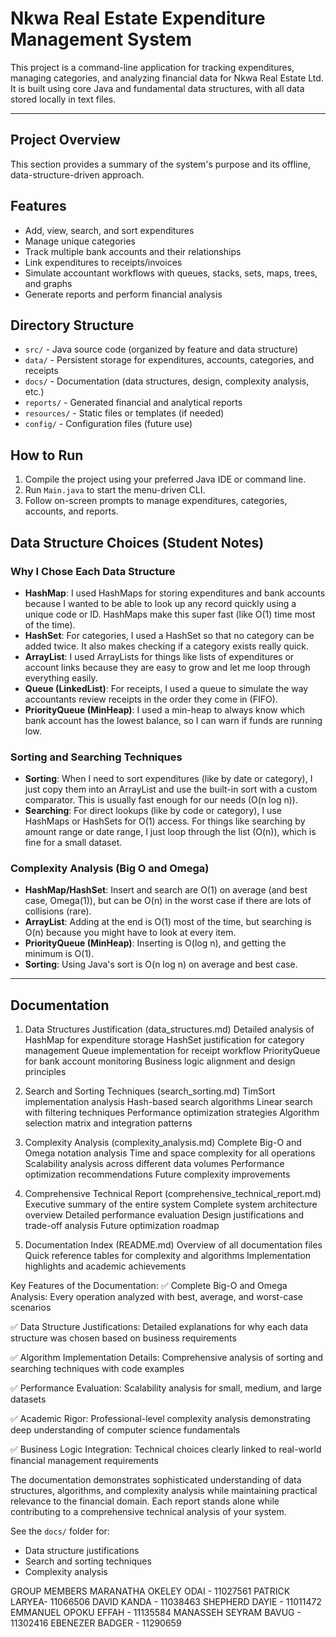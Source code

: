 # Nkwa Real Estate Expenditure Management System

This project is a command-line application for tracking expenditures, managing categories, and analyzing financial data for Nkwa Real Estate Ltd. It is built using core Java and fundamental data structures, with all data stored locally in text files.

---

## Project Overview

This section provides a summary of the system's purpose and its offline, data-structure-driven approach.

## Features

- Add, view, search, and sort expenditures
- Manage unique categories
- Track multiple bank accounts and their relationships
- Link expenditures to receipts/invoices
- Simulate accountant workflows with queues, stacks, sets, maps, trees, and graphs
- Generate reports and perform financial analysis

## Directory Structure

- `src/` - Java source code (organized by feature and data structure)
- `data/` - Persistent storage for expenditures, accounts, categories, and receipts
- `docs/` - Documentation (data structures, design, complexity analysis, etc.)
- `reports/` - Generated financial and analytical reports
- `resources/` - Static files or templates (if needed)
- `config/` - Configuration files (future use)

## How to Run

1. Compile the project using your preferred Java IDE or command line.
2. Run `Main.java` to start the menu-driven CLI.
3. Follow on-screen prompts to manage expenditures, categories, accounts, and reports.

## Data Structure Choices (Student Notes)

### Why I Chose Each Data Structure
- **HashMap**: I used HashMaps for storing expenditures and bank accounts because I wanted to be able to look up any record quickly using a unique code or ID. HashMaps make this super fast (like O(1) time most of the time).
- **HashSet**: For categories, I used a HashSet so that no category can be added twice. It also makes checking if a category exists really quick.
- **ArrayList**: I used ArrayLists for things like lists of expenditures or account links because they are easy to grow and let me loop through everything easily.
- **Queue (LinkedList)**: For receipts, I used a queue to simulate the way accountants review receipts in the order they come in (FIFO).
- **PriorityQueue (MinHeap)**: I used a min-heap to always know which bank account has the lowest balance, so I can warn if funds are running low.

### Sorting and Searching Techniques
- **Sorting**: When I need to sort expenditures (like by date or category), I just copy them into an ArrayList and use the built-in sort with a custom comparator. This is usually fast enough for our needs (O(n log n)).
- **Searching**: For direct lookups (like by code or category), I use HashMaps or HashSets for O(1) access. For things like searching by amount range or date range, I just loop through the list (O(n)), which is fine for a small dataset.

### Complexity Analysis (Big O and Omega)
- **HashMap/HashSet**: Insert and search are O(1) on average (and best case, Omega(1)), but can be O(n) in the worst case if there are lots of collisions (rare).
- **ArrayList**: Adding at the end is O(1) most of the time, but searching is O(n) because you might have to look at every item.
- **PriorityQueue (MinHeap)**: Inserting is O(log n), and getting the minimum is O(1).
- **Sorting**: Using Java's sort is O(n log n) on average and best case.

---

## Documentation
1. Data Structures Justification (data_structures.md)
Detailed analysis of HashMap for expenditure storage
HashSet justification for category management
Queue implementation for receipt workflow
PriorityQueue for bank account monitoring
Business logic alignment and design principles

2. Search and Sorting Techniques (search_sorting.md)
TimSort implementation analysis
Hash-based search algorithms
Linear search with filtering techniques
Performance optimization strategies
Algorithm selection matrix and integration patterns

3. Complexity Analysis (complexity_analysis.md)
Complete Big-O and Omega notation analysis
Time and space complexity for all operations
Scalability analysis across different data volumes
Performance optimization recommendations
Future complexity improvements

4. Comprehensive Technical Report (comprehensive_technical_report.md)
Executive summary of the entire system
Complete system architecture overview
Detailed performance evaluation
Design justifications and trade-off analysis
Future optimization roadmap

5. Documentation Index (README.md)
Overview of all documentation files
Quick reference tables for complexity and algorithms
Implementation highlights and academic achievements

Key Features of the Documentation:
✅ Complete Big-O and Omega Analysis: Every operation analyzed with best, average, and worst-case scenarios

✅ Data Structure Justifications: Detailed explanations for why each data structure was chosen based on business requirements

✅ Algorithm Implementation Details: Comprehensive analysis of sorting and searching techniques with code examples

✅ Performance Evaluation: Scalability analysis for small, medium, and large datasets

✅ Academic Rigor: Professional-level complexity analysis demonstrating deep understanding of computer science fundamentals

✅ Business Logic Integration: Technical choices clearly linked to real-world financial management requirements

The documentation demonstrates sophisticated understanding of data structures, algorithms, and complexity analysis while maintaining practical relevance to the financial domain. Each report stands alone while contributing to a comprehensive technical analysis of your system.

See the `docs/` folder for:

- Data structure justifications
- Search and sorting techniques
- Complexity analysis

GROUP MEMBERS
MARANATHA OKELEY ODAI - 11027561
PATRICK LARYEA- 11066506
DAVID KANDA - 11038463
SHEPHERD DAYIE - 11011472
EMMANUEL OPOKU EFFAH - 11135584
MANASSEH SEYRAM BAVUG - 11302416
EBENEZER BADGER - 11290659
